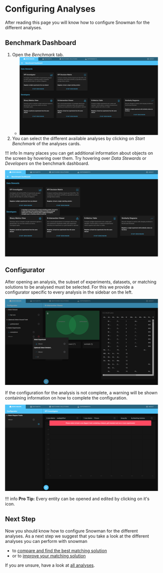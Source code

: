 # Configuring Analyses

After reading this page you will know how to configure Snowman for the different analyses.

## Benchmark Dashboard

1. Open the *Benchmark* tab.
   - ![Benchmark Dashboard](../assets/dashboard.png)
2. You can select the different available analyses by clicking on *Start Benchmark* of the analyses cards.

!!! info
    In many places you can get additional information about objects on the screen by hovering over them. Try hovering over *Data Stewards* or *Developers* on the benchmark dashboard.

![Benchmark Dashboard hover Developers](../assets/dashboard-hover-developers.png)

## Configurator

After opening an analysis, the subset of experiments, datasets, or matching solutions to be analysed must be selected.
For this we provide a configurator specific to every analysis in the sidebar on the left.

![Configuration](../assets/configuration.png)

If the configuration for the analysis is not complete, a warning will be shown containing information on how to complete the configuration.

![Invalid Configuration](../assets/invalid-configuration.png)

!!! info
    **Pro Tip:** Every entity can be opened and edited by clicking on it's icon.

## Next Step

Now you should know how to configure Snowman for the different analyses.
As a next step we suggest that you take a look at the different analyses you can perform with snowman

- to [compare and find the best matching solution](workflows/comparing_matching_solutions.md)
- or to [improve your matching solution](workflows/improving_matching_solutions.md)

If you are unsure, have a look at [all analyses](analyses/overview.md).
